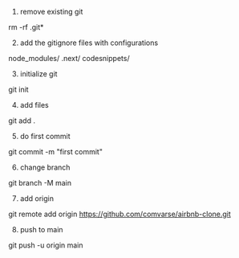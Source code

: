 1. remove existing git

rm -rf .git*

2. add the gitignore files with configurations

node_modules/
.next/
codesnippets/

3. initialize git

git init

4. add files

git add .

5. do first commit

git commit -m "first commit"

6. change branch

git branch -M main

7. add origin 

git remote add origin https://github.com/comvarse/airbnb-clone.git

8. push to main

git push -u origin main
